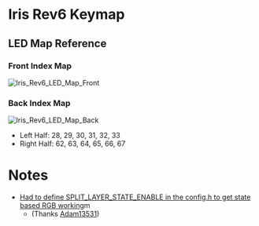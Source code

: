 # Iris Rev6 Keymap

## LED Map Reference

### Front Index Map
![Iris_Rev6_LED_Map_Front](https://user-images.githubusercontent.com/95755/152474519-4452353d-b611-459d-83ba-5a940f5895a3.png)

### Back Index Map
![Iris_Rev6_LED_Map_Back](https://user-images.githubusercontent.com/95755/152474999-7c82edc9-02a7-4588-a8fc-082c62dbbd45.png)

- Left Half:  28, 29, 30, 31, 32, 33
- Right Half: 62, 63, 64, 65, 66, 67

# Notes

- [Had to define SPLIT_LAYER_STATE_ENABLE in the config.h to get state based RGB working](https://github.com/thismat/qmk_firmware/blob/52f3fb7946ac098abee948832626df95a68fe3a8/keyboards/keebio/iris/keymaps/thismat/config.h#L23)m
  - (Thanks [Adam13531](https://github.com/Adam13531))

